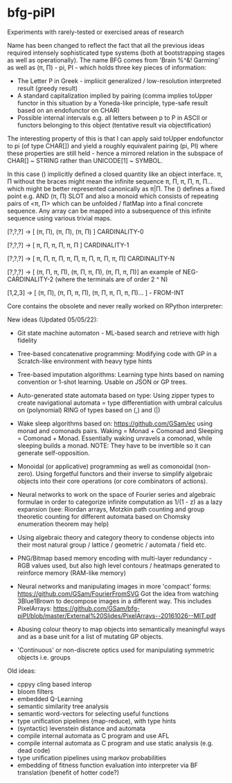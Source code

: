 # bfg-piPI
Experiments with rarely-tested or exercised areas of research

Name has been changed to reflect the fact that all the previous ideas required intensely sophisticated type systems (both at bootstrapping stages as well as operationally). The name BFG comes from 'Brain %^&! Garming' as well as (π, Π) - pi, PI - which holds three key pieces of information:

- The Letter P in Greek - impliicit generalized / low-resolution interpreted result (greedy result)
- A standard capitalization implied by pairing (comma implies toUpper functor in this situation by a Yoneda-like principle, type-safe result based on an endofunctor on CHAR)
- Possible internal intervals e.g. all letters between p to P in ASCII or functors belonging to this object (tentative result via objectification)

The interesting property of this is that I can apply said toUpper endofunctor to pi (of type CHAR[]) and yield a roughly equivalent pairing (pi, PI) where these properties are still held - hence a mirrored relation in the subspace of CHAR[] ~ STRING rather than UNICODE[1] ~ SYMBOL.

In this case () implicitly defined a closed quantity like an object interface. π, Π without the braces might mean the infinite sequence π, Π, π, Π, π, Π... which might be better represented canonically as π|Π. The () defines a fixed point e.g. AND (π, Π) SLOT and also a monoid which consists of repeating pairs of <π, Π> which can be unfolded / flatMap into a final concrete sequence. Any array can be mapped into a subsequence of this infinite sequence using various trivial maps.

[?,?,?] -> [ (π, Π), (π, Π), (π, Π) ] CARDINALITY-0

[?,?,?] -> [ π, Π, π, Π, π, Π ] CARDINALITY-1

[?,?,?] -> [ π, Π, π, Π, π, Π, π, Π, π, Π, π, Π] CARDINALITY-N

[?,?,?] -> [ (π, Π, π, Π), (π, Π, π, Π), (π, Π, π, Π)] an example of NEG-CARDINALITY-2 (where the terminals are of order 2 ^ N)


[1,2,3] -> [ (π, Π), (π, Π, π, Π), (π, Π, π, Π, π, Π)... ] - FROM-INT



Core contains the obsolete and never really worked on RPython interpreter:

New ideas (Updated 05/05/22):
- Git state machine automaton - ML-based search and retrieve with high fidelity
- Tree-based concatenative programming: Modifying code with GP in a Scratch-like environment with heavy type hints
- Tree-based imputation algorithms: Learning type hints based on naming convention or 1-shot learning. Usable on JSON or GP trees.
- Auto-generated state automata based on type: Using zipper types to create navigational automata = type differentiation with umbral calculus on (polynomial) RING of types based on (,) and (|)
- Wake sleep algorithms based on: https://github.com/GSam/ec using monad and comonads pairs. Waking = Monad + Comonad and Sleeping = Comonad + Monad. Essentially waking unravels a comonad, while sleeping builds a monad. NOTE: They have to be invertible so it can generate self-opposition.
- Monoidal (or applicative) programming as well as comonoidal (non-zero). Using forgetful functors and their inverse to simplify algebraic objects into their core operations (or core combinators of actions).

- Neural networks to work on the space of Fourier series and algebraic formulae in order to categorize infinite computation as 1/(1 - z) as a lazy expansion (see: Riordan arrays, Motzkin path counting and group theoretic counting for different automata based on Chomsky enumeration theorem may help)
- Using algebraic theory and category theory to condense objects into their most natural group / lattice / geometric / automata / field etc.
- PNG/Bitmap based memory encoding with multi-layer redundancy - RGB values used, but also high level contours / heatmaps generated to reinforce memory (RAM-like memory)
- Neural networks and manipulating images in more 'compact' forms: https://github.com/GSam/FourierFromSVG Got the idea from watching 3Blue1Brown to decompose images in a different way. This includes PixelArrays: https://github.com/GSam/bfg-piPI/blob/master/External%20Slides/PixelArrays--20161026--MIT.pdf
- Abusing colour theory to map objects into semantically meaningful ways and as a base unit for a list of mutating GP objects.
- 'Continuous' or non-discrete optics used for manipulating symmetric objects i.e. groups

Old ideas:
- cppyy cling based interop
- bloom filters
- embedded Q-Learning
- semantic similarity tree analysis
- semantic word-vectors for selecting useful functions
- type unification pipelines (map-reduce), with type hints
- (syntactic) levenstein distance and automata
- compile internal automata as C program and use AFL
- compile internal automata as C program and use static analysis (e.g. dead code)
- type unification pipelines using markov probabilities
- embedding of fitness function evaluation into interpreter via BF translation (benefit of hotter code?)
